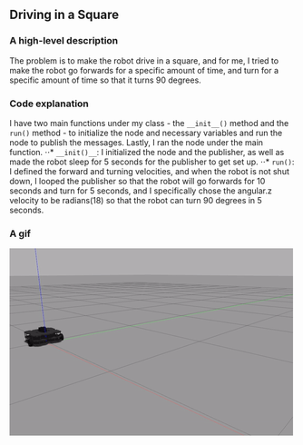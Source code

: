 ## Driving in a Square
### A high-level description
The problem is to make the robot drive in a square, and for me, I tried to make the robot go forwards for a specific amount of time, and turn for a specific amount of time so that it turns 90 degrees.
### Code explanation
I have two main functions under my class - the `__init__()` method and the `run()` method - to initialize the node and necessary variables and run the node to publish the messages. Lastly, I ran the node under the main function.
⋅⋅* `__init()__`: I initialized the node and the publisher, as well as made the robot sleep for 5 seconds for the publisher to get set up. 
⋅⋅* `run()`: I defined the forward and turning velocities, and when the robot is not shut down, I looped the publisher so that the robot will go forwards for 10 seconds and turn for 5 seconds, and I specifically chose the angular.z velocity to be radians(18) so that the robot can turn 90 degrees in 5 seconds. 
### A gif
![drive_square_demo.gif](gifs/drive_square_demo.gif)